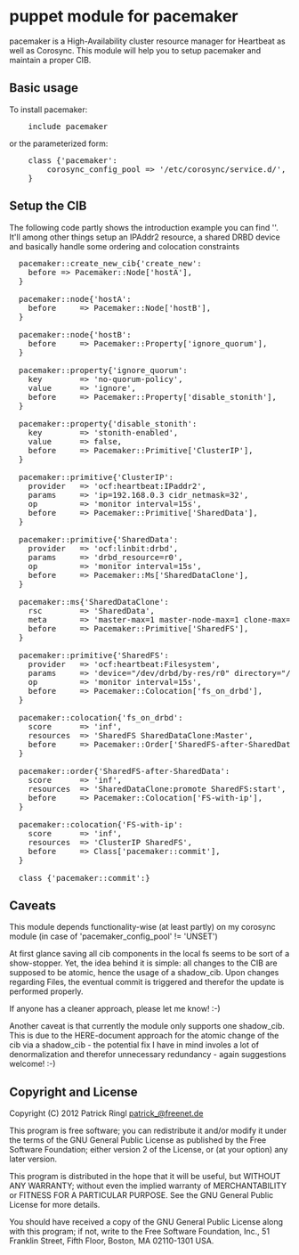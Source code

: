puppet module for pacemaker
==========================

pacemaker is a High-Availability cluster resource manager for Heartbeat as well as Corosync.
This module will help you to setup pacemaker and maintain a proper CIB.

Basic usage
-----------

To install pacemaker:

<pre>
	include pacemaker
</pre>

or the parameterized form:

<pre>
	class {'pacemaker':
		corosync_config_pool => '/etc/corosync/service.d/',
	}
</pre>

Setup the CIB
------------------

The following code partly shows the introduction example you can find ''. It'll among other things setup an IPAddr2 resource, a shared DRBD device and basically handle some ordering and colocation constraints

<pre>
  pacemaker::create_new_cib{'create_new':
    before => Pacemaker::Node['hostA'],
  }

  pacemaker::node{'hostA':
    before     => Pacemaker::Node['hostB'],
  }

  pacemaker::node{'hostB':
    before     => Pacemaker::Property['ignore_quorum'],
  }

  pacemaker::property{'ignore_quorum':
    key        => 'no-quorum-policy',
    value      => 'ignore',
    before     => Pacemaker::Property['disable_stonith'],
  }

  pacemaker::property{'disable_stonith':
    key        => 'stonith-enabled',
    value      => false,
    before     => Pacemaker::Primitive['ClusterIP'],
  }

  pacemaker::primitive{'ClusterIP':
    provider   => 'ocf:heartbeat:IPaddr2',
    params     => 'ip=192.168.0.3 cidr_netmask=32',
    op         => 'monitor interval=15s',
    before     => Pacemaker::Primitive['SharedData'],
  }

  pacemaker::primitive{'SharedData':
    provider   => 'ocf:linbit:drbd',
    params     => 'drbd_resource=r0',
    op         => 'monitor interval=15s',
    before     => Pacemaker::Ms['SharedDataClone'],
  }

  pacemaker::ms{'SharedDataClone':
    rsc        => 'SharedData',
    meta       => 'master-max=1 master-node-max=1 clone-max=2 clone-node-max=1 notify=true',
    before     => Pacemaker::Primitive['SharedFS'],
  }

  pacemaker::primitive{'SharedFS':
    provider   => 'ocf:heartbeat:Filesystem',
    params     => 'device="/dev/drbd/by-res/r0" directory="/mnt/drbd" fstype="ext4"',
    op         => 'monitor interval=15s',
    before     => Pacemaker::Colocation['fs_on_drbd'],
  }

  pacemaker::colocation{'fs_on_drbd':
    score      => 'inf',
    resources  => 'SharedFS SharedDataClone:Master',
    before     => Pacemaker::Order['SharedFS-after-SharedData'],
  }

  pacemaker::order{'SharedFS-after-SharedData':
    score      => 'inf',
    resources  => 'SharedDataClone:promote SharedFS:start',
    before     => Pacemaker::Colocation['FS-with-ip'],
  }

  pacemaker::colocation{'FS-with-ip':
    score      => 'inf',
    resources  => 'ClusterIP SharedFS',
    before     => Class['pacemaker::commit'],
  }

  class {'pacemaker::commit':}
</pre>

Caveats
-------

This module depends functionality-wise (at least partly) on my corosync module (in case of 'pacemaker_config_pool' != 'UNSET')

At first glance saving all cib components in the local fs seems to be sort of a show-stopper.
Yet, the idea behind it is simple: all changes to the CIB are supposed to be atomic, hence the usage of a shadow_cib.
Upon changes regarding Files, the eventual commit is triggered and therefor the update is performed properly.

If anyone has a cleaner approach, please let me know! :-)

Another caveat is that currently the module only supports one shadow_cib. This is due to the HERE-document approach for the atomic change of the cib via a shadow_cib - the potential fix I have in mind involes a lot of denormalization and therefor unnecessary redundancy - again suggestions welcome! :-)

Copyright and License
---------------------

Copyright (C) 2012 Patrick Ringl <patrick_@freenet.de>

This program is free software; you can redistribute it and/or modify
it under the terms of the GNU General Public License as published by
the Free Software Foundation; either version 2 of the License, or
(at your option) any later version.

This program is distributed in the hope that it will be useful,
but WITHOUT ANY WARRANTY; without even the implied warranty of
MERCHANTABILITY or FITNESS FOR A PARTICULAR PURPOSE.  See the
GNU General Public License for more details.

You should have received a copy of the GNU General Public License along
with this program; if not, write to the Free Software Foundation, Inc.,
51 Franklin Street, Fifth Floor, Boston, MA 02110-1301 USA.

